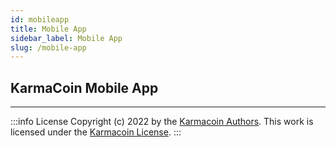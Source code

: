 ```yaml
---
id: mobileapp
title: Mobile App
sidebar_label: Mobile App
slug: /mobile-app
---
```


## KarmaCoin Mobile App
---
:::info License
Copyright (c) 2022 by the [Karmacoin Authors](https://github.com/avive/karmacoin-docs). This work is licensed under the [Karmacoin License](/docs/license).
:::
